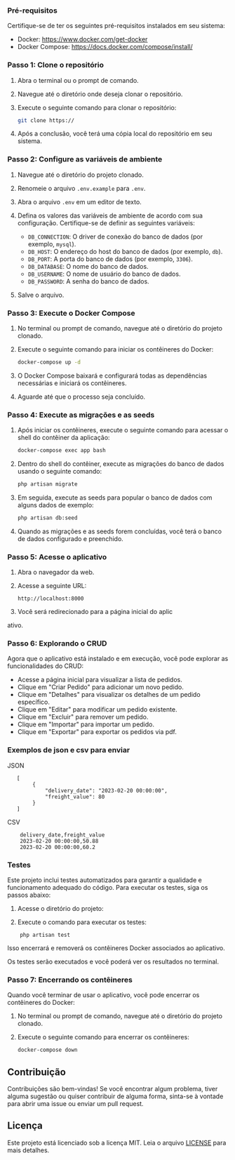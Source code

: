 ### Pré-requisitos

Certifique-se de ter os seguintes pré-requisitos instalados em seu sistema:

- Docker: https://www.docker.com/get-docker
- Docker Compose: https://docs.docker.com/compose/install/

### Passo 1: Clone o repositório

1. Abra o terminal ou o prompt de comando.
2. Navegue até o diretório onde deseja clonar o repositório.
3. Execute o seguinte comando para clonar o repositório:

   ```bash
   git clone https://
   ```

4. Após a conclusão, você terá uma cópia local do repositório em seu sistema.

### Passo 2: Configure as variáveis de ambiente

1. Navegue até o diretório do projeto clonado.
2. Renomeie o arquivo `.env.example` para `.env`.
3. Abra o arquivo `.env` em um editor de texto.
4. Defina os valores das variáveis de ambiente de acordo com sua configuração. Certifique-se de definir as seguintes variáveis:

    - `DB_CONNECTION`: O driver de conexão do banco de dados (por exemplo, `mysql`).
    - `DB_HOST`: O endereço do host do banco de dados (por exemplo, `db`).
    - `DB_PORT`: A porta do banco de dados (por exemplo, `3306`).
    - `DB_DATABASE`: O nome do banco de dados.
    - `DB_USERNAME`: O nome de usuário do banco de dados.
    - `DB_PASSWORD`: A senha do banco de dados.

5. Salve o arquivo.

### Passo 3: Execute o Docker Compose

1. No terminal ou prompt de comando, navegue até o diretório do projeto clonado.
2. Execute o seguinte comando para iniciar os contêineres do Docker:

   ```bash
   docker-compose up -d
   ```

3. O Docker Compose baixará e configurará todas as dependências necessárias e iniciará os contêineres.
4. Aguarde até que o processo seja concluído.

### Passo 4: Execute as migrações e as seeds

1. Após iniciar os contêineres, execute o seguinte comando para acessar o shell do contêiner da aplicação:

   ```bash
   docker-compose exec app bash
   ```

2. Dentro do shell do contêiner, execute as migrações do banco de dados usando o seguinte comando:

   ```bash
   php artisan migrate
   ```

3. Em seguida, execute as seeds para popular o banco de dados com alguns dados de exemplo:

   ```bash
   php artisan db:seed
   ```

4. Quando as migrações e as seeds forem concluídas, você terá o banco de dados configurado e preenchido.

### Passo 5: Acesse o aplicativo

1. Abra o navegador da web.
2. Acesse a seguinte URL:

   ```
   http://localhost:8000
   ```

3. Você será redirecionado para a página inicial do aplic

ativo.

### Passo 6: Explorando o CRUD

Agora que o aplicativo está instalado e em execução, você pode explorar as funcionalidades do CRUD:

- Acesse a página inicial para visualizar a lista de pedidos.
- Clique em "Criar Pedido" para adicionar um novo pedido.
- Clique em "Detalhes" para visualizar os detalhes de um pedido específico.
- Clique em "Editar" para modificar um pedido existente.
- Clique em "Excluir" para remover um pedido.
- Clique em "Importar" para importar um pedido.
- Clique em "Exportar" para exportar os pedidos via pdf.

### Exemplos de json e csv para enviar
JSON
```
   [
        {
            "delivery_date": "2023-02-20 00:00:00",
            "freight_value": 80
        }
   ]
```
CSV
```
    delivery_date,freight_value
    2023-02-20 00:00:00,50.88
    2023-02-20 00:00:00,60.2
```
### Testes
Este projeto inclui testes automatizados para garantir a qualidade e funcionamento adequado do código. Para executar os testes, siga os passos abaixo:

1. Acesse o diretório do projeto:

2. Execute o comando para executar os testes:

```
    php artisan test
```
Isso encerrará e removerá os contêineres Docker associados ao aplicativo.


Os testes serão executados e você poderá ver os resultados no terminal.

### Passo 7: Encerrando os contêineres

Quando você terminar de usar o aplicativo, você pode encerrar os contêineres do Docker:

1. No terminal ou prompt de comando, navegue até o diretório do projeto clonado.
2. Execute o seguinte comando para encerrar os contêineres:

   ```bash
   docker-compose down
   ```
## Contribuição

Contribuições são bem-vindas! Se você encontrar algum problema, tiver alguma sugestão ou quiser contribuir de alguma forma, sinta-se à vontade para abrir uma issue ou enviar um pull request.

## Licença

Este projeto está licenciado sob a licença MIT. Leia o arquivo [LICENSE](LICENSE) para mais detalhes.
